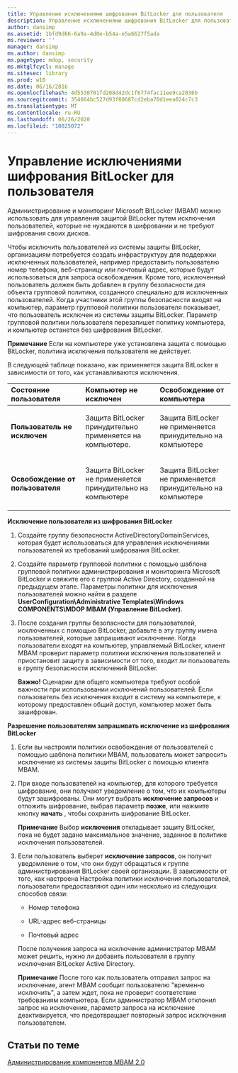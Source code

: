 ```yaml
---
title: Управление исключениями шифрования BitLocker для пользователя
description: Управление исключениями шифрования BitLocker для пользователя
author: dansimp
ms.assetid: 1bfd9d66-6a9a-4d0e-b54a-e5a6627f5ada
ms.reviewer: ''
manager: dansimp
ms.author: dansimp
ms.pagetype: mdop, security
ms.mktglfcycl: manage
ms.sitesec: library
ms.prod: w10
ms.date: 06/16/2016
ms.openlocfilehash: 4d5530701fd208d42dc1f6774fac11ee9ca2036b
ms.sourcegitcommit: 354664bc527d93f80687cd2eba70d1eea024c7c3
ms.translationtype: MT
ms.contentlocale: ru-RU
ms.lasthandoff: 06/26/2020
ms.locfileid: "10825072"
---
```

# Управление исключениями шифрования BitLocker для пользователя


Администрирование и мониторинг Microsoft BitLocker (MBAM) можно использовать для управления защитой BitLocker путем исключения пользователей, которые не нуждаются в шифровании и не требуют шифрования своих дисков.

Чтобы исключить пользователей из системы защиты BitLocker, организациям потребуется создать инфраструктуру для поддержки исключенных пользователей, например предоставить пользователю номер телефона, веб-страницу или почтовый адрес, которые будут использоваться для запроса освобождения. Кроме того, исключенный пользователь должен быть добавлен в группу безопасности для объекта групповой политики, созданного специально для исключенных пользователей. Когда участники этой группы безопасности входят на компьютер, параметр групповой политики пользователя показывает, что пользователь исключен из системы защиты BitLocker. Параметр групповой политики пользователя перезапишет политику компьютера, и компьютер останется без шифрования BitLocker.

**Примечание**  Если на компьютере уже установлена защита с помощью BitLocker, политика исключения пользователя не действует.

 

В следующей таблице показано, как применяется защита BitLocker в зависимости от того, как устанавливаются исключения.

<table>
<colgroup>
<col width="33%" />
<col width="33%" />
<col width="33%" />
</colgroup>
<thead>
<tr class="header">
<th align="left">Состояние пользователя</th>
<th align="left">Компьютер не исключен</th>
<th align="left">Освобождение от компьютера</th>
</tr>
</thead>
<tbody>
<tr class="odd">
<td align="left"><p><strong>Пользователь не исключен</strong></p></td>
<td align="left"><p>Защита BitLocker принудительно применяется на компьютере.</p></td>
<td align="left"><p>Защита BitLocker не применяется принудительно на компьютере</p></td>
</tr>
<tr class="even">
<td align="left"><p><strong>Освобождение от пользователя</strong></p></td>
<td align="left"><p>Защита BitLocker не применяется принудительно на компьютере</p></td>
<td align="left"><p>Защита BitLocker не применяется принудительно на компьютере</p></td>
</tr>
</tbody>
</table>

 

**Исключение пользователя из шифрования BitLocker**

1.  Создайте группу безопасности ActiveDirectoryDomainServices, которая будет использоваться для управления исключениями пользователей из требований шифрования BitLocker.

2.  Создайте параметр групповой политики с помощью шаблона групповой политики администрирования и мониторинга Microsoft BitLocker и свяжите его с группой Active Directory, созданной на предыдущем этапе. Параметры политики для исключения пользователей можно найти в разделе **UserConfiguration\\Administrative Templates\\Windows COMPONENTS\\MDOP MBAM (Управление BitLocker)**.

3.  После создания группы безопасности для пользователей, исключенных с помощью BitLocker, добавьте в эту группу имена пользователей, которые запрашивают исключение. Когда пользователи входят на компьютер, управляемый BitLocker, клиент MBAM проверит параметр политики исключения пользователей и приостановит защиту в зависимости от того, входит ли пользователь в группу безопасности исключений BitLocker.

    **Важно!**  Сценарии для общего компьютера требуют особой важности при использовании исключений пользователей. Если пользователь без исключения входит в систему на компьютере, к которому предоставлен общий доступ, компьютер может быть зашифрован.

     

**Разрешение пользователям запрашивать исключение из шифрования BitLocker**

1.  Если вы настроили политики освобождения от пользователей с помощью шаблона политики MBAM, пользователь может запросить исключение из системы защиты BitLocker с помощью клиента MBAM.

2.  При входе пользователей на компьютер, для которого требуется шифрование, они получают уведомление о том, что их компьютеры будут зашифрованы. Они могут выбрать **исключение запросов** и отложить шифрование, выбрав параметр **позже**, или нажмите кнопку **начать** , чтобы сохранить шифрование BitLocker.

    **Примечание**  Выбор **исключения** откладывает защиту BitLocker, пока не будет задано максимальное значение, заданное в политике исключения пользователей.

     

3.  Если пользователь выберет **исключение запросов**, он получит уведомление о том, что они будут обращаться к группе администрирования BitLocker своей организации. В зависимости от того, как настроена Настройка политики исключения пользователей, пользователи предоставляют один или несколько из следующих способов связи:

    -   Номер телефона

    -   URL-адрес веб-страницы

    -   Почтовый адрес

    После получения запроса на исключение администратор MBAM может решить, нужно ли добавить пользователя в группу исключения BitLocker Active Directory.

    **Примечание**  После того как пользователь отправил запрос на исключение, агент MBAM сообщит пользователю "временно исключить", а затем ждет, пока не проверит соответствие требованиям компьютера. Если администратор MBAM отклонил запрос на исключение, параметр запроса на исключение деактивируется, что предотвращает повторный запрос исключения пользователем.

     

## Статьи по теме


[Администрирование компонентов MBAM 2.0](administering-mbam-20-features-mbam-2.md)

 

 





